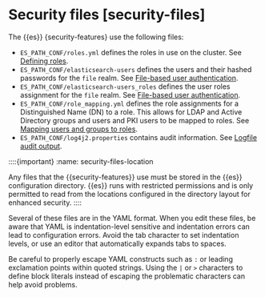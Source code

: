 # Security files [security-files]

The {{es}} {security-features} use the following files:

* `ES_PATH_CONF/roles.yml` defines the roles in use on the cluster. See [Defining roles](../../../deploy-manage/users-roles/cluster-or-deployment-auth/defining-roles.md).
* `ES_PATH_CONF/elasticsearch-users` defines the users and their hashed passwords for the `file` realm. See [File-based user authentication](../../../deploy-manage/users-roles/cluster-or-deployment-auth/file-based.md).
* `ES_PATH_CONF/elasticsearch-users_roles` defines the user roles assignment for the `file` realm. See [File-based user authentication](../../../deploy-manage/users-roles/cluster-or-deployment-auth/file-based.md).
* `ES_PATH_CONF/role_mapping.yml` defines the role assignments for a Distinguished Name (DN) to a role. This allows for LDAP and Active Directory groups and users and PKI users to be mapped to roles. See [Mapping users and groups to roles](../../../deploy-manage/users-roles/cluster-or-deployment-auth/mapping-users-groups-to-roles.md).
* `ES_PATH_CONF/log4j2.properties` contains audit information. See [Logfile audit output](../../../deploy-manage/monitor/logging-configuration/logfile-audit-output.md).

::::{important} 
:name: security-files-location

Any files that the {{security-features}} use must be stored in the {{es}} configuration directory. {{es}} runs with restricted permissions and is only permitted to read from the locations configured in the directory layout for enhanced security.
::::


Several of these files are in the YAML format. When you edit these files, be aware that YAML is indentation-level sensitive and indentation errors can lead to configuration errors. Avoid the tab character to set indentation levels, or use an editor that automatically expands tabs to spaces.

Be careful to properly escape YAML constructs such as `:` or leading exclamation points within quoted strings. Using the `|` or `>` characters to define block literals instead of escaping the problematic characters can help avoid problems.

